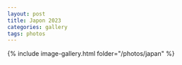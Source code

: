 ```yaml
---
layout: post
title: Japon 2023
categories: gallery
tags: photos
---
```


{% include image-gallery.html folder="/photos/japan" %}

